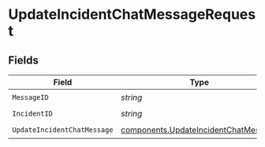 # UpdateIncidentChatMessageRequest


## Fields

| Field                                                                                        | Type                                                                                         | Required                                                                                     | Description                                                                                  |
| -------------------------------------------------------------------------------------------- | -------------------------------------------------------------------------------------------- | -------------------------------------------------------------------------------------------- | -------------------------------------------------------------------------------------------- |
| `MessageID`                                                                                  | *string*                                                                                     | :heavy_check_mark:                                                                           | N/A                                                                                          |
| `IncidentID`                                                                                 | *string*                                                                                     | :heavy_check_mark:                                                                           | N/A                                                                                          |
| `UpdateIncidentChatMessage`                                                                  | [components.UpdateIncidentChatMessage](../../models/components/updateincidentchatmessage.md) | :heavy_check_mark:                                                                           | N/A                                                                                          |